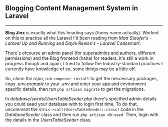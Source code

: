 ## Blogging Content Management System in Laravel
---
**Blog Jinx** is exactly what this heading says (funny name actually). Worked on this to practise all the Laravel I'd been reading from *Matt Staufer's - Laravel Up and Running* and *Dayle Reeles's - Laravel Codesmart*.

There's ofcourse an admin panel (for superadmins and authors, different permissions) and the Blog frontend (haha) for readers. It's still a work in progress though and again, I tried to follow the Industry-standard practices I currently have knowledge of so, some things may be a little off.

So, *clone the repo*, run `composer install` to get the neccessary packages, copy *.env.example* to your *.env* and enter your app and environment specific details, then run `php artisan migrate` to get the migrations.

In *database/seeds/UsersTableSeeder.php* there's specified admin details you could seed your database with to login first time.
To do that, uncomment the `$this->call(UsersTableSeeder::class)` code in the *DatabaseSeeder* class and then run `php artisan db:seed`.
Then, login with the details in the *UsersTableSeeder* class.
